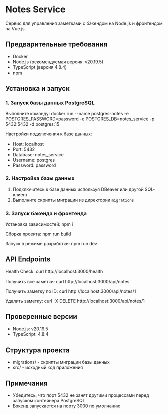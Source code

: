 # Notes Service

Сервис для управления заметками с бэкендом на Node.js и фронтендом на Vue.js.

## Предварительные требования

- Docker
- Node.js (рекомендуемая версия: v20.19.5)
- TypeScript (версия 4.8.4)
- npm

## Установка и запуск

### 1. Запуск базы данных PostgreSQL

Выполните команду:
docker run --name postgres-notes -e POSTGRES_PASSWORD=password -e POSTGRES_DB=notes_service -p 5432:5432 -d postgres:15

Настройки подключения к базе данных:
- Host: localhost
- Port: 5432
- Database: notes_service
- Username: postgres
- Password: password

### 2. Настройка базы данных

1. Подключитесь к базе данных используя DBeaver или другой SQL-клиент
2. Выполните скрипты миграции из директории `migrations`

### 3. Запуск бэкенда и фронтенда
Установка зависимостей:
npm i

Сборка проекта:
npm run build

Запуск в режиме разработки:
npm run dev

## API Endpoints

Health Check:
curl http://localhost:3000/health

Получить все заметки:
curl http://localhost:3000/api/notes

Получить заметку по ID:
curl http://localhost:3000/api/notes/1

Удалить заметку:
curl -X DELETE http://localhost:3000/api/notes/1

## Проверенные версии

- Node.js: v20.19.5
- TypeScript: 4.8.4

## Структура проекта

- migrations/ - скрипты миграции базы данных
- src/ - исходный код приложения

## Примечания

- Убедитесь, что порт 5432 не занят другими процессами перед запуском контейнера PostgreSQL
- Бэкенд запускается на порту 3000 по умолчанию